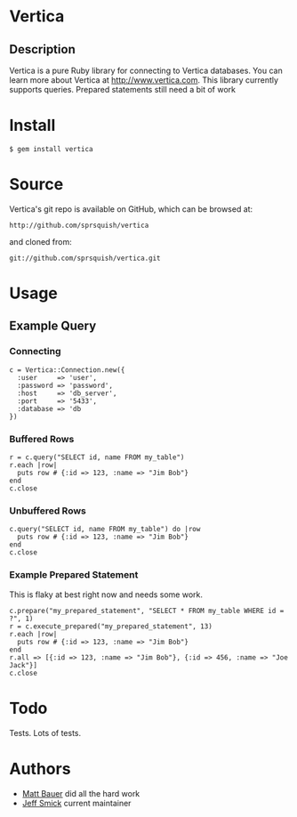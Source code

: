 # Vertica

## Description

Vertica is a pure Ruby library for connecting to Vertica databases.  You can learn more
about Vertica at http://www.vertica.com.  This library currently supports queries. Prepared
statements still need a bit of work

# Install

    $ gem install vertica

# Source

Vertica's git repo is available on GitHub, which can be browsed at:

    http://github.com/sprsquish/vertica

and cloned from:

    git://github.com/sprsquish/vertica.git

# Usage

## Example Query

### Connecting

    c = Vertica::Connection.new({
      :user     => 'user',
      :password => 'password',
      :host     => 'db_server',
      :port     => '5433',
      :database => 'db
    })

### Buffered Rows

    r = c.query("SELECT id, name FROM my_table")
    r.each |row|
      puts row # {:id => 123, :name => "Jim Bob"}
    end
    c.close

### Unbuffered Rows

    c.query("SELECT id, name FROM my_table") do |row
      puts row # {:id => 123, :name => "Jim Bob"}
    end
    c.close

### Example Prepared Statement

This is flaky at best right now and needs some work.

    c.prepare("my_prepared_statement", "SELECT * FROM my_table WHERE id = ?", 1)
    r = c.execute_prepared("my_prepared_statement", 13)
    r.each |row|
      puts row # {:id => 123, :name => "Jim Bob"}
    end
    r.all => [{:id => 123, :name => "Jim Bob"}, {:id => 456, :name => "Joe Jack"}]
    c.close

# Todo

Tests. Lots of tests.

# Authors

 * [Matt Bauer](http://github.com/mattbauer) did all the hard work
 * [Jeff Smick](http://github.com/sprsquish) current maintainer
